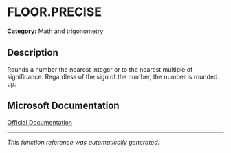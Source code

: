 # FLOOR.PRECISE

**Category:** Math and trigonometry

## Description
Rounds a number the nearest integer or to the nearest multiple of significance. Regardless of the sign of the number, the number is rounded up.

## Microsoft Documentation
[Official Documentation](https://support.microsoft.com//en-us/office/floor-precise-function-f769b468-1452-4617-8dc3-02f842a0702e)

---
*This function reference was automatically generated.*
